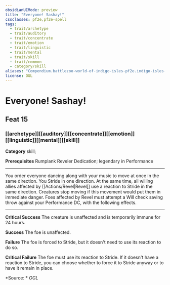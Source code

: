 ```yaml
---
obsidianUIMode: preview
title: "Everyone! Sashay!"
cssclasses: pf2e,pf2e-spell
tags:
  - trait/archetype
  - trait/auditory
  - trait/concentrate
  - trait/emotion
  - trait/linguistic
  - trait/mental
  - trait/skill
  - trait/common
  - category/skill
aliases: "Compendium.battlezoo-world-of-indigo-isles-pf2e.indigo-isles-feats.Item.nq3lte4pAncp4hY4"
license: OGL
---
```

# Everyone! Sashay!
## Feat 15
### [[archetype]][[auditory]][[concentrate]][[emotion]][[linguistic]][[mental]][[skill]]

**Category** skill; 



**Prerequisites** Rumplank Reveler Dedication; legendary in Performance
* * *
You order everyone dancing along with your music to move at once in the same direction. You Stride in one direction. At the same time, all willing allies affected by [[Actions/Revel|Revel]] use a reaction to Stride in the same direction. Creatures stop moving if this movement would put them in immediate danger. Foes affected by Revel must attempt a Will check saving throw against your Performance DC, with the following effects.

* * *

**Critical Success** The creature is unaffected and is temporarily immune for 24 hours.

**Success** The foe is unaffected.

**Failure** The foe is forced to Stride, but it doesn't need to use its reaction to do so.

**Critical Failure** The foe must use its reaction to Stride. If it doesn't have a reaction to Stride, you can choose whether to force it to Stride anyway or to have it remain in place.

*Source: *
*OGL*